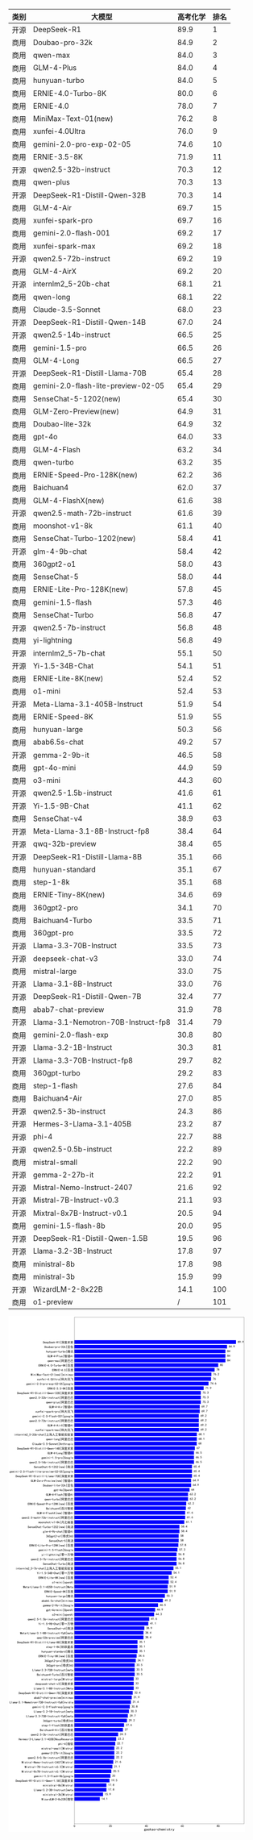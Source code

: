 
| 类别 | 大模型                         | 高考化学 | 排名 |
|-----|------------------------------|---------|----|
|开源|DeepSeek-R1|89.9|1|
|商用|Doubao-pro-32k|84.9|2|
|商用|qwen-max|84.0|3|
|商用|GLM-4-Plus|84.0|4|
|商用|hunyuan-turbo|84.0|5|
|商用|ERNIE-4.0-Turbo-8K|80.0|6|
|商用|ERNIE-4.0|78.0|7|
|商用|MiniMax-Text-01(new)|76.2|8|
|商用|xunfei-4.0Ultra|76.0|9|
|商用|gemini-2.0-pro-exp-02-05|74.6|10|
|商用|ERNIE-3.5-8K|71.9|11|
|开源|qwen2.5-32b-instruct|70.3|12|
|商用|qwen-plus|70.3|13|
|开源|DeepSeek-R1-Distill-Qwen-32B|70.3|14|
|商用|GLM-4-Air|69.7|15|
|商用|xunfei-spark-pro|69.7|16|
|商用|gemini-2.0-flash-001|69.2|17|
|商用|xunfei-spark-max|69.2|18|
|开源|qwen2.5-72b-instruct|69.2|19|
|商用|GLM-4-AirX|69.2|20|
|开源|internlm2_5-20b-chat|68.1|21|
|商用|qwen-long|68.1|22|
|商用|Claude-3.5-Sonnet|68.0|23|
|开源|DeepSeek-R1-Distill-Qwen-14B|67.0|24|
|开源|qwen2.5-14b-instruct|66.5|25|
|商用|gemini-1.5-pro|66.5|26|
|商用|GLM-4-Long|66.5|27|
|开源|DeepSeek-R1-Distill-Llama-70B|65.4|28|
|商用|gemini-2.0-flash-lite-preview-02-05|65.4|29|
|商用|SenseChat-5-1202(new)|65.4|30|
|商用|GLM-Zero-Preview(new)|64.9|31|
|商用|Doubao-lite-32k|64.9|32|
|商用|gpt-4o|64.0|33|
|商用|GLM-4-Flash|63.2|34|
|商用|qwen-turbo|63.2|35|
|商用|ERNIE-Speed-Pro-128K(new)|62.2|36|
|商用|Baichuan4|62.0|37|
|商用|GLM-4-FlashX(new)|61.6|38|
|开源|qwen2.5-math-72b-instruct|61.6|39|
|商用|moonshot-v1-8k|61.1|40|
|商用|SenseChat-Turbo-1202(new)|58.4|41|
|开源|glm-4-9b-chat|58.4|42|
|商用|360gpt2-o1|58.0|43|
|商用|SenseChat-5|58.0|44|
|商用|ERNIE-Lite-Pro-128K(new)|57.8|45|
|商用|gemini-1.5-flash|57.3|46|
|商用|SenseChat-Turbo|56.8|47|
|开源|qwen2.5-7b-instruct|56.8|48|
|商用|yi-lightning|56.8|49|
|开源|internlm2_5-7b-chat|55.1|50|
|开源|Yi-1.5-34B-Chat|54.1|51|
|商用|ERNIE-Lite-8K(new)|52.4|52|
|商用|o1-mini|52.4|53|
|开源|Meta-Llama-3.1-405B-Instruct|51.9|54|
|商用|ERNIE-Speed-8K|51.9|55|
|商用|hunyuan-large|50.3|56|
|商用|abab6.5s-chat|49.2|57|
|开源|gemma-2-9b-it|46.5|58|
|商用|gpt-4o-mini|44.9|59|
|商用|o3-mini|44.3|60|
|开源|qwen2.5-1.5b-instruct|41.6|61|
|开源|Yi-1.5-9B-Chat|41.1|62|
|商用|SenseChat-v4|38.9|63|
|开源|Meta-Llama-3.1-8B-Instruct-fp8|38.4|64|
|开源|qwq-32b-preview|38.4|65|
|开源|DeepSeek-R1-Distill-Llama-8B|35.1|66|
|商用|hunyuan-standard|35.1|67|
|商用|step-1-8k|35.1|68|
|商用|ERNIE-Tiny-8K(new)|34.6|69|
|商用|360gpt2-pro|34.1|70|
|商用|Baichuan4-Turbo|33.5|71|
|商用|360gpt-pro|33.5|72|
|开源|Llama-3.3-70B-Instruct|33.5|73|
|开源|deepseek-chat-v3|33.0|74|
|商用|mistral-large|33.0|75|
|开源|Llama-3.1-8B-Instruct|33.0|76|
|开源|DeepSeek-R1-Distill-Qwen-7B|32.4|77|
|商用|abab7-chat-preview|31.9|78|
|开源|Llama-3.1-Nemotron-70B-Instruct-fp8|31.4|79|
|商用|gemini-2.0-flash-exp|30.8|80|
|开源|Llama-3.2-1B-Instruct|30.3|81|
|开源|Llama-3.3-70B-Instruct-fp8|29.7|82|
|商用|360gpt-turbo|29.2|83|
|商用|step-1-flash|27.6|84|
|商用|Baichuan4-Air|27.0|85|
|开源|qwen2.5-3b-instruct|24.3|86|
|开源|Hermes-3-Llama-3.1-405B|23.2|87|
|开源|phi-4|22.7|88|
|开源|qwen2.5-0.5b-instruct|22.2|89|
|商用|mistral-small|22.2|90|
|开源|gemma-2-27b-it|22.2|91|
|开源|Mistral-Nemo-Instruct-2407|21.6|92|
|开源|Mistral-7B-Instruct-v0.3|21.1|93|
|开源|Mixtral-8x7B-Instruct-v0.1|20.5|94|
|商用|gemini-1.5-flash-8b|20.0|95|
|开源|DeepSeek-R1-Distill-Qwen-1.5B|19.5|96|
|开源|Llama-3.2-3B-Instruct|17.8|97|
|商用|ministral-8b|17.8|98|
|商用|ministral-3b|15.9|99|
|开源|WizardLM-2-8x22B|14.1|100|
|商用|o1-preview|/|101|


![lin](../pic/gaokao-chemistry.png)
